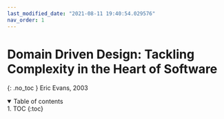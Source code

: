 ```yaml
---
last_modified_date: "2021-08-11 19:40:54.029576"
nav_order: 1
---
```

# Domain Driven Design: Tackling Complexity in the Heart of Software
{: .no_toc }
Eric Evans, 2003

<details open markdown="block">
  <summary>
    Table of contents
  </summary>
1. TOC
{:toc}
</details>